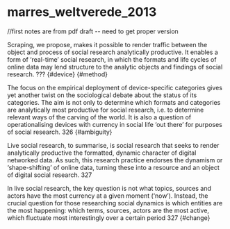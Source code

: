 # marres_weltverede_2013

//first notes are from pdf draft -- need to get proper version

Scraping, we propose, makes it possible to render traffic between the object and process of social research analytically productive. It enables a form of ‘real-time’ social research, in which the formats and life cycles of online data may lend structure to the analytic objects and findings of social research. ??? {#device} {#method}

The focus on the empirical deployment of device-specific categories gives yet another twist on the sociological debate about the status of its categories. The aim is not only to determine which formats and categories are analytically most productive for social research, i.e. to determine relevant ways of the carving of the world. It is also a question of operationalising devices with currency in social life ‘out there’ for purposes of social research. 326 {#ambiguity}

Live social research, to summarise, is social research that seeks to render analytically productive the formatted, dynamic character of digital networked data. As such, this research practice endorses the dynamism or ‘shape-shifting’ of online data, turning these into a resource and an object of digital social research. 327

In live social research, the key question is not what topics, sources and actors have the most currency at a given moment (‘now’). Instead, the crucial question for those researching social dynamics is which entities are the most happening: which terms, sources, actors are the most active, which fluctuate most interestingly over a certain period 327 {#change}
